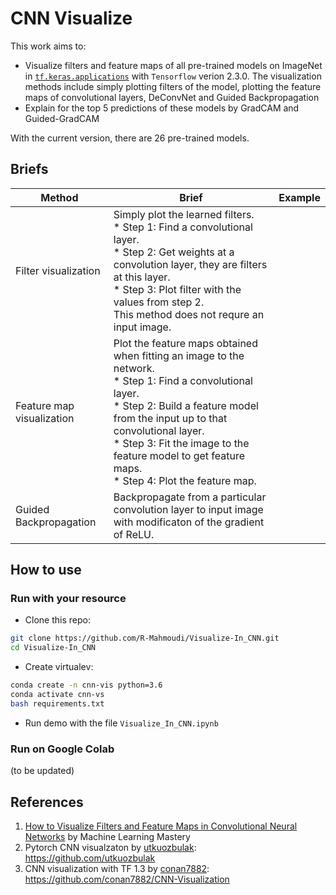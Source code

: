 # CNN Visualize 
This work aims to:
* Visualize filters and feature maps of all pre-trained models on ImageNet in [`tf.keras.applications`](https://github.com/conan7882/CNN-Visualization) with `Tensorflow` verion 2.3.0. The visualization methods include simply plotting filters of the model, plotting the feature maps of convolutional layers, DeConvNet and Guided Backpropagation
* Explain for the top 5 predictions of these models by GradCAM and Guided-GradCAM

With the current version, there are 26 pre-trained models.
## Briefs
| **Method**                | **Brief**                                                                                                                                                                                                                                                                                               | **Example** |
|---------------------------|---------------------------------------------------------------------------------------------------------------------------------------------------------------------------------------------------------------------------------------------------------------------------------------------------------|:-----------:|
| Filter visualization      | Simply plot the learned filters.<br>* Step 1: Find a convolutional layer.<br>* Step 2: Get weights at a convolution layer, they are filters at this layer.<br>* Step 3: Plot filter with the values from step 2.<br>This method does not requre an input image.                                         |             |
| Feature map visualization | Plot the feature maps obtained when fitting an image to the network.<br>* Step 1: Find a convolutional layer.<br>* Step 2: Build a feature model from the input up to that convolutional layer.<br>* Step 3: Fit the image to the feature model to get feature maps.<br>* Step 4: Plot the feature map. |             |
| Guided Backpropagation    | Backpropagate from a particular convolution layer to input image with modificaton of the gradient of ReLU.                                                                                                                                                                                              |             |
## How to use
### Run with your resource
* Clone this repo:
```bash
git clone https://github.com/R-Mahmoudi/Visualize-In_CNN.git
cd Visualize-In_CNN
```
* Create virtualev:
```bash
conda create -n cnn-vis python=3.6
conda activate cnn-vs
bash requirements.txt
```
* Run demo with the file `Visualize_In_CNN.ipynb`

### Run on Google Colab
(to be updated)

## References
1. [How to Visualize Filters and Feature Maps in Convolutional Neural Networks](https://machinelearningmastery.com/how-to-visualize-filters-and-feature-maps-in-convolutional-neural-networks/) by Machine Learning Mastery
2. Pytorch CNN visualzaton by [utkuozbulak](https://github.com/utkuozbulak): https://github.com/utkuozbulak
3. CNN visualization with TF 1.3 by [conan7882](https://github.com/conan7882): https://github.com/conan7882/CNN-Visualization